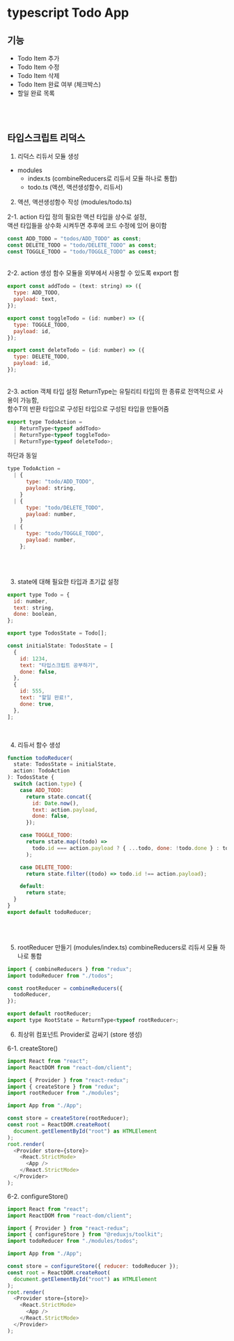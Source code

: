 # typescript Todo App

## 기능

- Todo Item 추가
- Todo Item 수정
- Todo Item 삭제
- Todo Item 완료 여부 (체크박스)
- 할일 완료 목록

<br>
<br>

## 타입스크립트 리덕스

1. 리덕스 리듀서 모듈 생성

- modules
  - index.ts (combineReducers로 리듀서 모듈 하나로 통합)
  - todo.ts (액션, 액션생성함수, 리듀서)
    <br>

2. 액션, 액션생성함수 작성 (modules/todo.ts)

2-1. action 타입 정의
필요한 액션 타입을 상수로 설정, <br>
액션 타입들을 상수화 시켜두면 추후에 코드 수정에 있어 용이함

```js
const ADD_TODO = "todos/ADD_TODO" as const;
const DELETE_TODO = "todo/DELETE_TODO" as const;
const TOGGLE_TODO = "todo/TOGGLE_TODO" as const;
```

<br>
2-2. action 생성 함수
모듈을 외부에서 사용할 수 있도록 export 함

```js
export const addTodo = (text: string) => ({
  type: ADD_TODO,
  payload: text,
});

export const toggleTodo = (id: number) => ({
  type: TOGGLE_TODO,
  payload: id,
});

export const deleteTodo = (id: number) => ({
  type: DELETE_TODO,
  payload: id,
});
```

<br>
2-3. action 객체 타입 설정
ReturnType<T>는 유틸리티 타입의 한 종류로 전역적으로 사용이 가능함, <br>
함수T의 반환 타입으로 구성된 타입으로 구성된 타입을 만들어줌

```js
export type TodoAction =
  | ReturnType<typeof addTodo>
  | ReturnType<typeof toggleTodo>
  | ReturnType<typeof deleteTodo>;
```

하단과 동일

```js
type TodoAction =
  | {
      type: "todo/ADD_TODO",
      payload: string,
    }
  | {
      type: "todo/DELETE_TODO",
      payload: number,
    }
  | {
      type: "todo/TOGGLE_TODO",
      payload: number,
    };
```

<br>
<br>

3. state에 대해 필요한 타입과 초기값 설정

```js
export type Todo = {
  id: number,
  text: string,
  done: boolean,
};

export type TodosState = Todo[];

const initialState: TodosState = [
  {
    id: 1234,
    text: "타입스크립트 공부하기",
    done: false,
  },
  {
    id: 555,
    text: "할일 완료!",
    done: true,
  },
];
```

<Br>

4. 리듀서 함수 생성

```js
function todoReducer(
  state: TodosState = initialState,
  action: TodoAction
): TodosState {
  switch (action.type) {
    case ADD_TODO:
      return state.concat({
        id: Date.now(),
        text: action.payload,
        done: false,
      });

    case TOGGLE_TODO:
      return state.map((todo) =>
        todo.id === action.payload ? { ...todo, done: !todo.done } : todo
      );

    case DELETE_TODO:
      return state.filter((todo) => todo.id !== action.payload);

    default:
      return state;
  }
}
export default todoReducer;
```

<br>
<br>

5. rootReducer 만들기 (modules/index.ts)
   combineReducers로 리듀서 모듈 하나로 통합

```js
import { combineReducers } from "redux";
import todoReducer from "./todos";

const rootReducer = combineReducers({
  todoReducer,
});

export default rootReducer;
export type RootState = ReturnType<typeof rootReducer>;
```

6. 최상위 컴포넌트 Provider로 감싸기 (store 생성)

6-1. createStore()

```js
import React from "react";
import ReactDOM from "react-dom/client";

import { Provider } from "react-redux";
import { createStore } from "redux";
import rootReducer from "./modules";

import App from "./App";

const store = createStore(rootReducer);
const root = ReactDOM.createRoot(
  document.getElementById("root") as HTMLElement
);
root.render(
  <Provider store={store}>
    <React.StrictMode>
      <App />
    </React.StrictMode>
  </Provider>
);
```

6-2. configureStore()

```js
import React from "react";
import ReactDOM from "react-dom/client";

import { Provider } from "react-redux";
import { configureStore } from "@reduxjs/toolkit";
import todoReducer from "./modules/todos";

import App from "./App";

const store = configureStore({ reducer: todoReducer });
const root = ReactDOM.createRoot(
  document.getElementById("root") as HTMLElement
);
root.render(
  <Provider store={store}>
    <React.StrictMode>
      <App />
    </React.StrictMode>
  </Provider>
);
```
